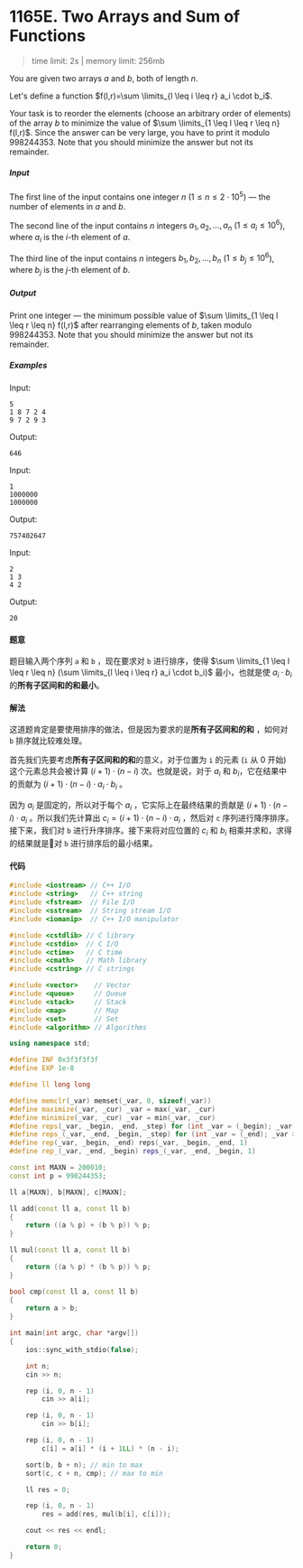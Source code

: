 # 1165E. Two Arrays and Sum of Functions

> time limit: 2s | memory limit: 256mb

You are given two arrays $a$ and $b$, both of length $n$.

Let's define a function $f(l,r)=\sum \limits_{l \leq i \leq r} a_i \cdot b_i$.

Your task is to reorder the elements (choose an arbitrary order of elements) of the array $b$ to minimize the value of $\sum \limits_{1 \leq l \leq r \leq n} f(l,r)$. Since the answer can be very large, you have to print it modulo $998244353$. Note that you should minimize the answer but not its remainder.

##### Input

The first line of the input contains one integer $n$ ($1 \leq n \leq 2 \cdot 10^5$) — the number of elements in $a$ and $b$.

The second line of the input contains $n$ integers $a_1,a_2,...,a_n$ ($1 \leq a_i \leq 10^6$), where $a_i$ is the $i$-th element of $a$.

The third line of the input contains $n$ integers $b_1,b_2,...,b_n$ ($1 \leq b_j \leq 10^6$), where $b_j$ is the $j$-th element of $b$.

##### Output

Print one integer — the minimum possible value of $\sum \limits_{1 \leq l \leq r \leq n} f(l,r)$ after rearranging elements of $b$, taken modulo $998244353$. Note that you should minimize the answer but not its remainder.

##### Examples

Input:
```text
5
1 8 7 2 4
9 7 2 9 3
```
Output:
```text
646
```

Input:
```text
1
1000000
1000000
```
Output:
```text
757402647
```

Input:
```text
2
1 3
4 2
```
Output:
```text
20
```

#### 题意

题目输入两个序列 `a` 和 `b` ，现在要求对 `b` 进行排序，使得 $\sum \limits_{1 \leq l \leq r \leq n} (\sum \limits_{l \leq i \leq r} a_i \cdot b_i)$ 最小，也就是使 $a_i \cdot b_i$ 的**所有子区间和的和最小**。

#### 解法

这道题肯定是要使用排序的做法，但是因为要求的是**所有子区间和的和** ，如何对 `b` 排序就比较难处理。

首先我们先要考虑**所有子区间和的和**的意义，对于位置为 `i` 的元素 (`i` 从 0 开始) 这个元素总共会被计算 $(i + 1) \cdot (n - i)$ 次。也就是说，对于 $a_i$ 和 $b_i$，它在结果中的贡献为 $(i + 1) \cdot (n - i) \cdot a_i \cdot b_i$ 。

因为 $a_i$ 是固定的，所以对于每个 $a_i$ ，它实际上在最终结果的贡献是 $(i + 1) \cdot (n - i) \cdot a_i$ 。所以我们先计算出 $c_i = (i + 1) \cdot (n - i) \cdot a_i$ ，然后对 `c` 序列进行降序排序。接下来，我们对 `b` 进行升序排序。接下来将对应位置的 $c_i$ 和 $b_i$ 相乘并求和，求得的结果就是对 `b` 进行排序后的最小结果。

#### 代码

```cpp
#include <iostream> // C++ I/O
#include <string>   // C++ string
#include <fstream>  // File I/O
#include <sstream>  // String stream I/O
#include <iomanip>  // C++ I/O manipulator

#include <cstdlib> // C library
#include <cstdio>  // C I/O
#include <ctime>   // C time
#include <cmath>   // Math library
#include <cstring> // C strings

#include <vector>    // Vector
#include <queue>     // Queue
#include <stack>     // Stack
#include <map>       // Map
#include <set>       // Set
#include <algorithm> // Algorithms

using namespace std;

#define INF 0x3f3f3f3f
#define EXP 1e-8

#define ll long long

#define memclr(_var) memset(_var, 0, sizeof(_var))
#define maximize(_var, _cur) _var = max(_var, _cur)
#define minimize(_var, _cur) _var = min(_var, _cur)
#define reps(_var, _begin, _end, _step) for (int _var = (_begin); _var <= (_end); _var += (_step))
#define reps_(_var, _end, _begin, _step) for (int _var = (_end); _var >= (_begin); _var -= (_step))
#define rep(_var, _begin, _end) reps(_var, _begin, _end, 1)
#define rep_(_var, _end, _begin) reps_(_var, _end, _begin, 1)

const int MAXN = 200010;
const int p = 998244353;

ll a[MAXN], b[MAXN], c[MAXN];

ll add(const ll a, const ll b)
{
    return ((a % p) + (b % p)) % p;
}

ll mul(const ll a, const ll b)
{
    return ((a % p) * (b % p)) % p;
}

bool cmp(const ll a, const ll b)
{
    return a > b;
}

int main(int argc, char *argv[])
{
    ios::sync_with_stdio(false);

    int n;
    cin >> n;

    rep (i, 0, n - 1)
        cin >> a[i];

    rep (i, 0, n - 1)
        cin >> b[i];

    rep (i, 0, n - 1)
        c[i] = a[i] * (i + 1LL) * (n - i);

    sort(b, b + n); // min to max
    sort(c, c + n, cmp); // max to min

    ll res = 0;

    rep (i, 0, n - 1)
        res = add(res, mul(b[i], c[i]));

    cout << res << endl;

    return 0;
}
```